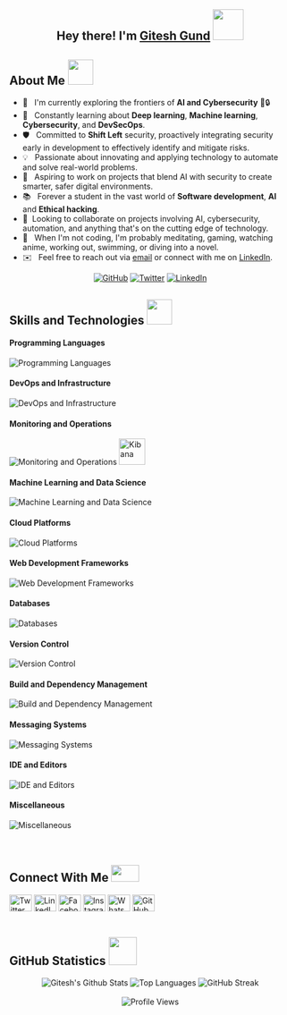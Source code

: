 <h2 align="center">Hey there! I'm <a href="https://www.linkedin.com/in/giteshgund/">Gitesh Gund</a> <img src="https://media.giphy.com/media/fGGV7FeScq2s/giphy.gif" width="55px"></h2>

<h2>About Me <img src="https://media.giphy.com/media/2y98KScHKeaQM/giphy.gif" width="45px"></h2>

- 🔭 &nbsp; I'm currently exploring the frontiers of <strong>AI and Cybersecurity</strong> 🤖🔒
- 🌱 &nbsp; Constantly learning about <strong>Deep learning</strong>, <strong>Machine learning</strong>, <strong>Cybersecurity</strong>, and <strong>DevSecOps</strong>.
- 🛡️ &nbsp; Committed to <strong>Shift Left</strong> security, proactively integrating security early in development to effectively identify and mitigate risks.
- 💡 &nbsp; Passionate about innovating and applying technology to automate and solve real-world problems.
- 🚀 &nbsp; Aspiring to work on projects that blend AI with security to create smarter, safer digital environments.
- 📚 &nbsp; Forever a student in the vast world of <strong>Software development</strong>, <strong>AI</strong> and <strong>Ethical hacking</strong>.
- 🤝 &nbsp;Looking to collaborate on projects involving AI, cybersecurity, automation, and anything that's on the cutting edge of technology.
- 🎨 &nbsp; When I'm not coding, I'm probably meditating, gaming, watching anime, working out, swimming, or diving into a novel.
- ✉️ &nbsp; Feel free to reach out via [email](mailto:giteshgund1@gmail.com) or connect with me on [LinkedIn](https://www.linkedin.com/in/giteshgund/).

<div align="center">
  <a href="https://github.com/jetsunburst"><img src="https://img.shields.io/github/followers/jetsunburst?label=follow&style=social" alt="GitHub"></a>
  <a href="https://twitter.com/giteshgund"><img src="https://img.shields.io/twitter/follow/giteshgund?label=Twitter&style=social" alt="Twitter"></a>
  <a href="https://www.linkedin.com/in/giteshgund/"><img src="https://img.shields.io/badge/LinkedIn-connect-blue" alt="LinkedIn"></a>
</div>

<h2 >Skills and Technologies <img src="https://media.giphy.com/media/3fNmJ20ErpkjK/giphy.gif" width="45px"></h2>
<div align="left">
  <h4>Programming Languages</h4>
  <img src="https://skillicons.dev/icons?i=py,java,go,js,c,cpp,bash,powershell,html" alt="Programming Languages" />
  
  <h4>DevOps and Infrastructure</h4>
  <img src="https://skillicons.dev/icons?i=kubernetes,docker,terraform,jenkins,linux,windows" alt="DevOps and Infrastructure" />
  
  <h4>Monitoring and Operations</h4>
  <img src="https://skillicons.dev/icons?i=grafana" alt="Monitoring and Operations" />
  <img src="https://cdn.jsdelivr.net/gh/devicons/devicon/icons/kibana/kibana-original.svg" alt="Kibana" width=47 />
  
  <h4>Machine Learning and Data Science</h4>
  <img src="https://skillicons.dev/icons?i=pytorch,sklearn,tensorflow,anaconda" alt="Machine Learning and Data Science" />
  
  <h4>Cloud Platforms</h4>
  <img src="https://skillicons.dev/icons?i=aws,gcp,azure" alt="Cloud Platforms" />
  
  <h4>Web Development Frameworks</h4>
  <img src="https://skillicons.dev/icons?i=flask,spring,nodejs" alt="Web Development Frameworks" />
  
  <h4> Databases</h4>
  <img src="https://skillicons.dev/icons?i=mysql,mongodb,postgres,sqlite" alt="Databases" />

  <h4>Version Control</h4>
  <img src="https://skillicons.dev/icons?i=git" alt="Version Control" />

  <h4>Build and Dependency Management</h4>
  <img src="https://skillicons.dev/icons?i=gradle,maven,npm" alt="Build and Dependency Management" />

  <h4>Messaging Systems</h4>
  <img src="https://skillicons.dev/icons?i=kafka" alt="Messaging Systems" />

  <h4>IDE and Editors</h4>
  <img src="https://skillicons.dev/icons?i=vscode,pycharm,idea,eclipse" alt="IDE and Editors" />

  <h4>Miscellaneous</h4>
  <img src="https://skillicons.dev/icons?i=postman" alt="Miscellaneous" />
</div>

<br>
<br>

<h2>Connect With Me <img src="https://media.giphy.com/media/JRlqKEzTDKci5JPcaL/giphy.gif" height="30px" width="50px"></h2>

<div align="left">
<a href="https://twitter.com/giteshgund" target="blank"><img align="center" src="https://img.icons8.com/fluency/48/twitter.png" alt="Twitter" height="30" width="40"></a>
<a href="https://www.linkedin.com/in/giteshgund/" target="blank"><img align="center" src="https://raw.githubusercontent.com/rahuldkjain/github-profile-readme-generator/master/src/images/icons/Social/linked-in-alt.svg" alt="LinkedIn" height="30" width="40"></a>
<a href="https://www.facebook.com/giteshgund" target="blank"><img align="center" src="https://raw.githubusercontent.com/rahuldkjain/github-profile-readme-generator/master/src/images/icons/Social/facebook.svg" alt="Facebook" height="30" width="40"></a>
<a href="https://www.instagram.com/gitesh_gund_" target="blank"><img align="center" src="https://raw.githubusercontent.com/rahuldkjain/github-profile-readme-generator/master/src/images/icons/Social/instagram.svg" alt="Instagram" height="30" width="40"></a>
<a href="https://api.whatsapp.com/send/?phone=&text&app_absent=0&lang=en" target="blank"><img align="center" src="https://raw.githubusercontent.com/rahuldkjain/github-profile-readme-generator/master/src/images/icons/Social/whatsapp.svg" alt="WhatsApp" height="30" width="40"></a>
<a href="https://github.com/jetsunburst" target="blank"><img align="center" src="https://github.com/jetsunburst/jetsunburst/assets/91735941/bae0afd8-5bcb-4e4d-8bd5-f8915e06e2b4" alt="GitHub" height="30" width="40"></a>
</div>

<br>


<h2 align="centoer">GitHub Statistics <img src="https://media.giphy.com/media/Do5GRTYRIhSFy/giphy.gif" width="50px"></h2>
<div align="center">
  <img src="https://github-readme-stats.vercel.app/api?username=jetsunburst&include_all_commits=true&count_private=true&show_icons=true&line_height=20&title_color=7A7ADB&icon_color=2234AE&text_color=D3D3D3&bg_color=0,000000,130F40" alt="Gitesh's Github Stats">
  <img src="https://github-readme-stats.vercel.app/api/top-langs/?username=jetsunburst&layout=compact&text_color=daf7dc&bg_color=151515" alt="Top Languages">
  <img src="http://github-readme-streak-stats.herokuapp.com?user=jetsunburst&theme=highcontrast" alt="GitHub Streak">
</div>

<div align="center">
 <br>
<img src="https://komarev.com/ghpvc/?username=jetsunburst&label=Profile%20views&color=0e75b6&style=flat" alt="Profile Views">
  
</div>


